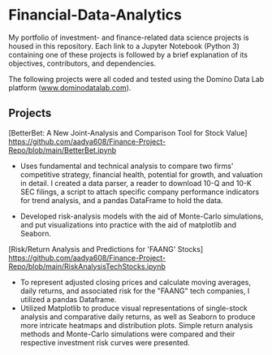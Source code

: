 # Financial-Data-Analytics
My portfolio of investment- and finance-related data science projects is housed in this repository. Each link to a Jupyter Notebook (Python 3) containing one of these projects is followed by a brief explanation of its objectives, contributors, and dependencies.

The following projects were all coded and tested using the Domino Data Lab platform (www.dominodatalab.com).

## Projects ##

[BetterBet: A New Joint-Analysis and Comparison Tool for Stock Value] 
https://github.com/aadya608/Finance-Project-Repo/blob/main/BetterBet.ipynb
* Uses fundamental and technical analysis to compare two firms' competitive strategy, financial health, potential for growth, and valuation in detail. I created a data parser, a reader to download 10-Q and 10-K SEC filings, a script to attach specific company performance indicators for trend analysis, and a pandas DataFrame to hold the data.

* Developed risk-analysis models with the aid of Monte-Carlo simulations, and put visualizations into practice with the aid of matplotlib and Seaborn.


[Risk/Return Analysis and Predictions for 'FAANG' Stocks]
https://github.com/aadya608/Finance-Project-Repo/blob/main/RiskAnalysisTechStocks.ipynb
* To represent adjusted closing prices and calculate moving averages, daily returns, and associated risk for the "FAANG" tech companies, I utilized a pandas Dataframe.
* Utilized Matplotlib to produce visual representations of single-stock analysis and comparative daily returns, as well as Seaborn to produce more intricate heatmaps and distribution plots. Simple return analysis methods and Monte-Carlo simulations were compared and their respective investment risk curves were presented.
